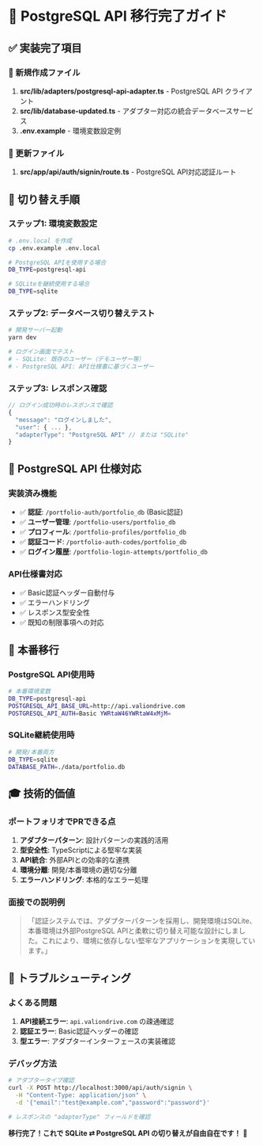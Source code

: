 # 🚀 PostgreSQL API 移行完了ガイド

## ✅ 実装完了項目

### 📁 新規作成ファイル
1. **src/lib/adapters/postgresql-api-adapter.ts** - PostgreSQL API クライアント
2. **src/lib/database-updated.ts** - アダプター対応の統合データベースサービス  
3. **.env.example** - 環境変数設定例

### 🔄 更新ファイル
1. **src/app/api/auth/signin/route.ts** - PostgreSQL API対応認証ルート

## 🎯 切り替え手順

### ステップ1: 環境変数設定
```bash
# .env.local を作成
cp .env.example .env.local

# PostgreSQL APIを使用する場合
DB_TYPE=postgresql-api

# SQLiteを継続使用する場合
DB_TYPE=sqlite
```

### ステップ2: データベース切り替えテスト
```bash
# 開発サーバー起動
yarn dev

# ログイン画面でテスト
# - SQLite: 既存のユーザー（デモユーザー等）
# - PostgreSQL API: API仕様書に基づくユーザー
```

### ステップ3: レスポンス確認
```javascript
// ログイン成功時のレスポンスで確認
{
  "message": "ログインしました",
  "user": { ... },
  "adapterType": "PostgreSQL API" // または "SQLite"
}
```

## 🔧 PostgreSQL API 仕様対応

### 実装済み機能
- ✅ **認証**: `/portfolio-auth/portfolio_db` (Basic認証)
- ✅ **ユーザー管理**: `/portfolio-users/portfolio_db`
- ✅ **プロフィール**: `/portfolio-profiles/portfolio_db` 
- ✅ **認証コード**: `/portfolio-auth-codes/portfolio_db`
- ✅ **ログイン履歴**: `/portfolio-login-attempts/portfolio_db`

### API仕様書対応
- ✅ Basic認証ヘッダー自動付与
- ✅ エラーハンドリング
- ✅ レスポンス型安全性
- ✅ 既知の制限事項への対応

## 🚀 本番移行

### PostgreSQL API使用時
```bash
# 本番環境変数
DB_TYPE=postgresql-api
POSTGRESQL_API_BASE_URL=http://api.valiondrive.com
POSTGRESQL_API_AUTH=Basic YWRtaW46YWRtaW4xMjM=
```

### SQLite継続使用時
```bash
# 開発/本番両方
DB_TYPE=sqlite
DATABASE_PATH=./data/portfolio.db
```

## 🎓 技術的価値

### ポートフォリオでPRできる点
1. **アダプターパターン**: 設計パターンの実践的活用
2. **型安全性**: TypeScriptによる堅牢な実装
3. **API統合**: 外部APIとの効率的な連携
4. **環境分離**: 開発/本番環境の適切な分離
5. **エラーハンドリング**: 本格的なエラー処理

### 面接での説明例
> 「認証システムでは、アダプターパターンを採用し、開発環境はSQLite、本番環境は外部PostgreSQL APIと柔軟に切り替え可能な設計にしました。これにより、環境に依存しない堅牢なアプリケーションを実現しています。」

## 🐛 トラブルシューティング

### よくある問題
1. **API接続エラー**: `api.valiondrive.com` の疎通確認
2. **認証エラー**: Basic認証ヘッダーの確認
3. **型エラー**: アダプターインターフェースの実装確認

### デバッグ方法
```bash
# アダプタータイプ確認
curl -X POST http://localhost:3000/api/auth/signin \
  -H "Content-Type: application/json" \
  -d '{"email":"test@example.com","password":"password"}'

# レスポンスの "adapterType" フィールドを確認
```

**移行完了！これで SQLite ⇄ PostgreSQL API の切り替えが自由自在です！** 🎉
